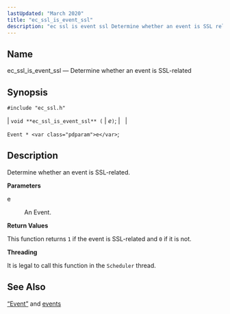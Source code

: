 ```yaml
---
lastUpdated: "March 2020"
title: "ec_ssl_is_event_ssl"
description: "ec ssl is event ssl Determine whether an event is SSL related void ec ssl is event ssl e Event e Determine whether an event is SSL related e An Event This function returns 1 if the event is SSL related and 0 if it is not It is legal..."
---
```


<a name="apis.ec_ssl_is_event_ssl"></a> 
## Name

ec_ssl_is_event_ssl — Determine whether an event is SSL-related

## Synopsis

`#include "ec_ssl.h"`

| `void **ec_ssl_is_event_ssl** (` | <var class="pdparam">e</var>`)`; |   |

`Event * <var class="pdparam">e</var>`;<a name="idp62729616"></a> 
## Description

Determine whether an event is SSL-related.

**<a name="idp62730832"></a> Parameters**

<dl class="variablelist">

<dt>e</dt>

<dd>

An Event.

</dd>

</dl>

**<a name="idp62733536"></a> Return Values**

This function returns `1` if the event is SSL-related and `0` if it is not.

**<a name="idp62735360"></a> Threading**

It is legal to call this function in the `Scheduler` thread.

<a name="idp62736896"></a> 
## See Also

[“Event”](/momentum/3/3-api/structs-event) and [events](/momentum/3/3-api/arch-primary-apis#arch.event)